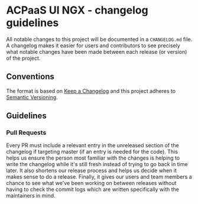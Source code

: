 # ACPaaS UI NGX - changelog guidelines

All notable changes to this project will be documented in a `CHANGELOG.md` file. A changelog makes it easier for users and contributors to see precisely what notable changes have been made between each release (or version) of the project.

## Conventions

The format is based on [Keep a Changelog](http://keepachangelog.com/en/1.0.0/)
and this project adheres to [Semantic Versioning](http://semver.org/spec/v2.0.0.html).

## Guidelines

### Pull Requests

Every PR must include a relevant entry in the unreleased section of the changelog if targeting master (if an entry is needed for the code). This helps us ensure the person most familiar with the changes is helping to write the changelog while it's still fresh instead of trying to go back in time later. It also shortens our release process and helps us decide when it makes sense to do a release. Finally, it gives our users and team members a chance to see what we've been working on between releases without having to check the commit logs which are written specifically with the maintainers in mind.